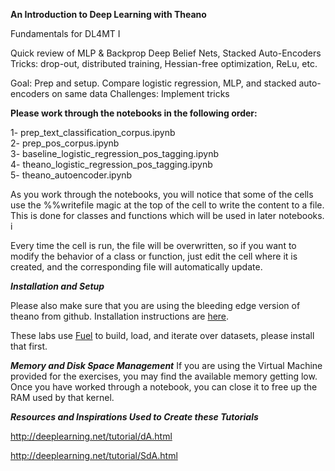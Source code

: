 **An Introduction to Deep Learning with Theano**

Fundamentals for DL4MT  I

Quick review of MLP & Backprop
Deep Belief Nets, Stacked Auto-Encoders
Tricks: drop-out, distributed training, Hessian-free optimization, ReLu, etc. 

Goal: Prep and setup.
Compare logistic regression, MLP, and stacked auto-encoders on same data
Challenges: Implement tricks

**Please work through the notebooks in the following order:**

1- prep_text_classification_corpus.ipynb     
2- prep_pos_corpus.ipynb     
3- baseline_logistic_regression_pos_tagging.ipynb      
4- theano_logistic_regression_pos_tagging.ipynb      
5- theano_autoencoder.ipynb      

As you work through the notebooks, you will notice that some of the cells use the %%writefile magic at the top of the cell to write the content to a file. This is done for classes and functions which will be used in later notebooks. i

Every time the cell is run, the file will be overwritten, so if you want to modify the behavior of a class or function, just edit the cell where it is created, and the corresponding file will automatically update. 

***Installation and Setup***

Please also make sure that you are using the bleeding edge version of theano from github. Installation instructions are [here](http://deeplearning.net/software/theano/install_ubuntu.html#bleeding-edge-installs). 

These labs use [Fuel](http://fuel.readthedocs.org/en/latest/setup.html) to build, load, and iterate over datasets, please install that first. 

***Memory and Disk Space Management***
If you are using the Virtual Machine provided for the exercises, you may find the available memory getting low. Once you have worked through a notebook, you can close it to free up the RAM used by that kernel. 


***Resources and Inspirations Used to Create these Tutorials***

http://deeplearning.net/tutorial/dA.html

http://deeplearning.net/tutorial/SdA.html




